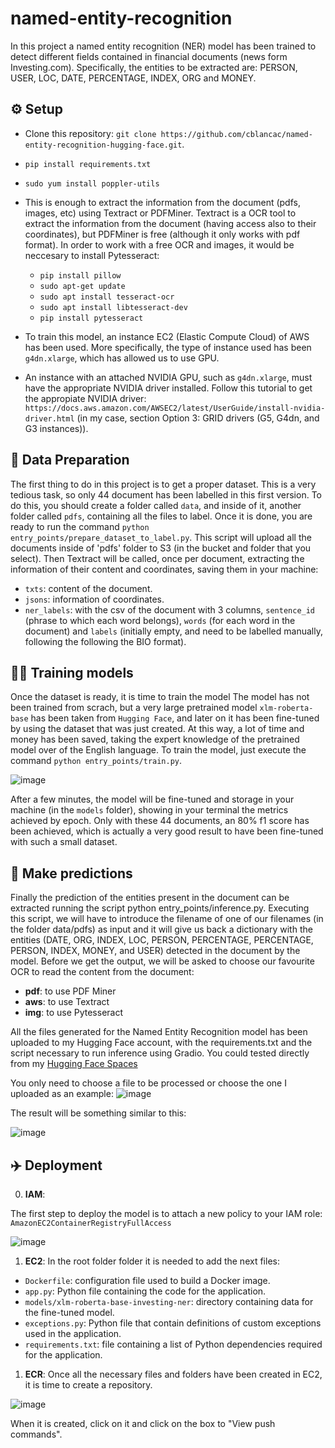 # named-entity-recognition

In this project a named entity recognition (NER) model has been trained to detect different fields contained in financial documents (news form Investing.com). Specifically, the entities to be extracted are: PERSON, USER, LOC, DATE, PERCENTAGE, INDEX, ORG and MONEY.

## :gear: Setup
- Clone this repository: `git clone https://github.com/cblancac/named-entity-recognition-hugging-face.git`.
- `pip install requirements.txt`
- `sudo yum install poppler-utils`
- This is enough to extract the information from the document (pdfs, images, etc) using Textract or PDFMiner. Textract is a OCR tool to extract the information from the document (having access also to their coordinates), but PDFMiner is free (although it only works with pdf format). In order to work with a free OCR and images, it would be neccesary to install Pytesseract:
    - `pip install pillow`
    - `sudo apt-get update`
    - `sudo apt install tesseract-ocr`
    - `sudo apt install libtesseract-dev`
    - `pip install pytesseract`

- To train this model, an instance EC2 (Elastic Compute Cloud) of AWS has been used. More specifically, the type of instance used has been `g4dn.xlarge`, which has allowed us to use GPU.
- An instance with an attached NVIDIA GPU, such as `g4dn.xlarge`, must have the appropriate NVIDIA driver installed. Follow this tutorial to get the appropiate NVIDIA driver: `https://docs.aws.amazon.com/AWSEC2/latest/UserGuide/install-nvidia-driver.html` (in my case, section Option 3: GRID drivers (G5, G4dn, and G3 instances)).


## 	:construction: Data Preparation
The first thing to do in this project is to get a proper dataset. This is a very tedious task, so only 44 document has been labelled in this first version. To do this, you should create a folder called `data`, and inside of it, another folder called `pdfs`, containing all the files to label. Once it is done, you are ready to run the command `python entry_points/prepare_dataset_to_label.py`. This script will upload all the documents inside of 'pdfs' folder to S3 (in the bucket and folder that you select). Then Textract will be called, once per document, extracting the information of their content and coordinates, saving them in your machine:
- `txts`: content of the document.
- `jsons`: information of coordinates.
- `ner_labels`: with the csv of the document with 3 columns, `sentence_id` (phrase to which each word belongs), `words` (for each word in the document) and `labels` (initially empty, and need to be labelled manually, following the following the BIO format).


## 	:weight_lifting_man: Training models
Once the dataset is ready, it is time to train the model The model has not been trained from scrach, but a very large pretrained model `xlm-roberta-base` has been taken from `Hugging Face`, and later on it has been fine-tuned by using the dataset that was just created. At this way, a lot of time and money has been saved, taking the expert knowledge of the pretrained model over of the English language. To train the model, just execute the command `python entry_points/train.py`.

![image](https://github.com/cblancac/named-entity-recognition-hugging-face/assets/105242658/f686ebfa-42ef-42b8-912f-d927b882fbfa)

After a few minutes, the model will be fine-tuned and storage in your machine (in the `models` folder), showing in your terminal the metrics achieved by epoch. Only with these 44 documents, an 80% f1 score has been achieved, which is actually a very good result to have been fine-tuned with such a small dataset.


## :tada: Make predictions
Finally the prediction of the entities present in the document can be extracted running the script python entry_points/inference.py. Executing this script, we will have to introduce the filename of one of our filenames (in the folder data/pdfs) as input and it will give us back a dictionary with the entities (DATE, ORG, INDEX, LOC, PERSON, PERCENTAGE, PERCENTAGE, PERSON, INDEX, MONEY, and USER) detected in the document by the model. Before we get the output, we will be asked to choose our favourite OCR to read the content from the document:

* **pdf**: to use PDF Miner
* **aws**: to use Textract
* **img**: to use Pytesseract

All the files generated for the Named Entity Recognition model has been uploaded to my Hugging Face account, with the requirements.txt and the script necessary to run inference using Gradio. You could tested directly from my [Hugging Face Spaces]([https://huggingface.co/spaces/carblacac/emotion-detection](https://huggingface.co/spaces/carblacac/ner-investing))

You only need to choose a file to be processed or choose the one I uploaded as an example: 
![image](https://github.com/cblancac/named-entity-recognition-hugging-face/assets/105242658/b370f999-437e-4dfe-a957-2a6677a7674f)


The result will be something similar to this:

![image](https://github.com/cblancac/named-entity-recognition-hugging-face/assets/105242658/9a2c0df0-fcbd-444b-a140-43d4cf4d4fac)



## :airplane: Deployment

0. **IAM**:

The first step to deploy the model is to attach a new policy to your IAM role: `AmazonEC2ContainerRegistryFullAccess` 

![image](https://github.com/cblancac/named-entity-recognition-hugging-face/assets/105242658/c27046b0-208f-4ad8-be18-72b96280bed0)


1. **EC2**:
In the root folder folder it is needed to add the next files:
  * `Dockerfile`: configuration file used to build a Docker image.
  * `app.py`: Python file containing the code for the application.
  * `models/xlm-roberta-base-investing-ner`: directory containing data for the fine-tuned model.
  * `exceptions.py`: Python file that contain definitions of custom exceptions used in the application.
  * `requirements.txt`: file containing a list of Python dependencies required for the application.

1. **ECR**:
Once all the necessary files and folders have been created in EC2, it is time to create a repository.

![image](https://github.com/user-attachments/assets/7571a9cb-69c9-4b67-b478-506b077300b1)

When it is created, click on it and click on the box to "View push commands".
